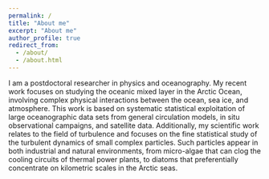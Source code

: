 ```yaml
---
permalink: /
title: "About me"
excerpt: "About me"
author_profile: true
redirect_from: 
  - /about/
  - /about.html
---
```


  
I am a postdoctoral researcher in physics and oceanography. My recent work focuses on studying the oceanic mixed layer in the Arctic Ocean, involving complex physical interactions between the ocean, sea ice, and atmosphere. 
This work is based on systematic statistical exploitation of large oceanographic data sets from general circulation models, in situ observational campaigns, and satellite data. Additionally, my scientific work relates to the field of turbulence and focuses on the fine statistical study of the turbulent dynamics of small complex particles. Such particles appear in both industrial and natural environments, from micro-algae that can clog the cooling circuits of thermal power plants, to diatoms that preferentially concentrate on kilometric scales in the Arctic seas. 



